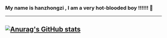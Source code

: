 ### My name is hanzhongzi , I am a very hot-blooded boy !!!!!!  👋
<!--
**hanzhongzi/hanzhongzi** is a ✨ _special_ ✨ repository because its `README.md` (this file) appears on your GitHub profile.

Here are some ideas to get you started:

- 🔭 I’m currently working on ...
- 🌱 I’m currently learning ...
- 👯 I’m looking to collaborate on ...
- 🤔 I’m looking for help with ...
- 💬 Ask me about ...
- 📫 How to reach me: ...
- 😄 Pronouns: ...
- ⚡ Fun fact: ...
-->
----
[![Anurag's GitHub stats](https://github-readme-stats.vercel.app/api?username=hanzhongzi)](https://github.com/anuraghazra/github-readme-stats&count_private=true&show_icons=true&theme=prussian)
----

